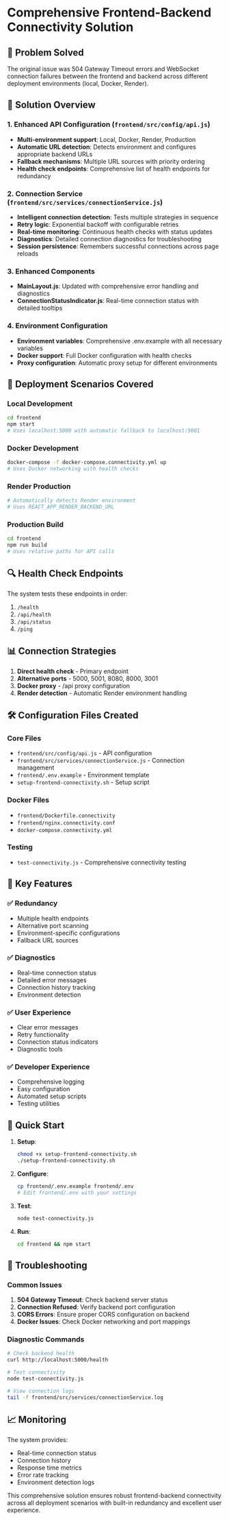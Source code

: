 # Comprehensive Frontend-Backend Connectivity Solution

## 🎯 Problem Solved
The original issue was 504 Gateway Timeout errors and WebSocket connection failures between the frontend and backend across different deployment environments (local, Docker, Render).

## 🔧 Solution Overview

### 1. **Enhanced API Configuration** (`frontend/src/config/api.js`)
- **Multi-environment support**: Local, Docker, Render, Production
- **Automatic URL detection**: Detects environment and configures appropriate backend URLs
- **Fallback mechanisms**: Multiple URL sources with priority ordering
- **Health check endpoints**: Comprehensive list of health endpoints for redundancy

### 2. **Connection Service** (`frontend/src/services/connectionService.js`)
- **Intelligent connection detection**: Tests multiple strategies in sequence
- **Retry logic**: Exponential backoff with configurable retries
- **Real-time monitoring**: Continuous health checks with status updates
- **Diagnostics**: Detailed connection diagnostics for troubleshooting
- **Session persistence**: Remembers successful connections across page reloads

### 3. **Enhanced Components**
- **MainLayout.js**: Updated with comprehensive error handling and diagnostics
- **ConnectionStatusIndicator.js**: Real-time connection status with detailed tooltips

### 4. **Environment Configuration**
- **Environment variables**: Comprehensive .env.example with all necessary variables
- **Docker support**: Full Docker configuration with health checks
- **Proxy configuration**: Automatic proxy setup for different environments

## 🚀 Deployment Scenarios Covered

### Local Development
```bash
cd frontend
npm start
# Uses localhost:5000 with automatic fallback to localhost:5001
```

### Docker Development
```bash
docker-compose -f docker-compose.connectivity.yml up
# Uses Docker networking with health checks
```

### Render Production
```bash
# Automatically detects Render environment
# Uses REACT_APP_RENDER_BACKEND_URL
```

### Production Build
```bash
cd frontend
npm run build
# Uses relative paths for API calls
```

## 🔍 Health Check Endpoints
The system tests these endpoints in order:
1. `/health`
2. `/api/health`
3. `/api/status`
4. `/ping`

## 📊 Connection Strategies
1. **Direct health check** - Primary endpoint
2. **Alternative ports** - 5000, 5001, 8080, 8000, 3001
3. **Docker proxy** - /api proxy configuration
4. **Render detection** - Automatic Render environment handling

## 🛠️ Configuration Files Created

### Core Files
- `frontend/src/config/api.js` - API configuration
- `frontend/src/services/connectionService.js` - Connection management
- `frontend/.env.example` - Environment template
- `setup-frontend-connectivity.sh` - Setup script

### Docker Files
- `frontend/Dockerfile.connectivity`
- `frontend/nginx.connectivity.conf`
- `docker-compose.connectivity.yml`

### Testing
- `test-connectivity.js` - Comprehensive connectivity testing

## 🎯 Key Features

### ✅ Redundancy
- Multiple health endpoints
- Alternative port scanning
- Environment-specific configurations
- Fallback URL sources

### ✅ Diagnostics
- Real-time connection status
- Detailed error messages
- Connection history tracking
- Environment detection

### ✅ User Experience
- Clear error messages
- Retry functionality
- Connection status indicators
- Diagnostic tools

### ✅ Developer Experience
- Comprehensive logging
- Easy configuration
- Automated setup scripts
- Testing utilities

## 🚀 Quick Start

1. **Setup**:
   ```bash
   chmod +x setup-frontend-connectivity.sh
   ./setup-frontend-connectivity.sh
   ```

2. **Configure**:
   ```bash
   cp frontend/.env.example frontend/.env
   # Edit frontend/.env with your settings
   ```

3. **Test**:
   ```bash
   node test-connectivity.js
   ```

4. **Run**:
   ```bash
   cd frontend && npm start
   ```

## 🔧 Troubleshooting

### Common Issues
1. **504 Gateway Timeout**: Check backend server status
2. **Connection Refused**: Verify backend port configuration
3. **CORS Errors**: Ensure proper CORS configuration on backend
4. **Docker Issues**: Check Docker networking and port mappings

### Diagnostic Commands
```bash
# Check backend health
curl http://localhost:5000/health

# Test connectivity
node test-connectivity.js

# View connection logs
tail -f frontend/src/services/connectionService.log
```

## 📈 Monitoring

The system provides:
- Real-time connection status
- Connection history
- Response time metrics
- Error rate tracking
- Environment detection logs

This comprehensive solution ensures robust frontend-backend connectivity across all deployment scenarios with built-in redundancy and excellent user experience.
